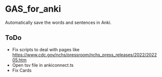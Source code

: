 # GAS_for_anki

Automatically save the words and sentences in Anki.

## ToDo

- Fix scripts to deal with pages like https://www.cdc.gov/nchs/pressroom/nchs_press_releases/2022/202205.htm
- Open tsv file in ankiconnect.ts
- Fix Cards
